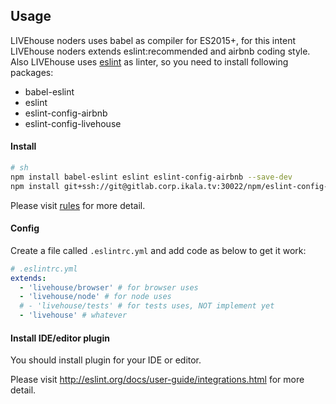 ## Usage

LIVEhouse noders uses babel as compiler for ES2015+, for this intent LIVEhouse noders extends eslint:recommended and airbnb coding style. Also LIVEhouse uses [eslint](http://eslint.org/docs/rules) as linter, so you need to install following packages:

- babel-eslint
- eslint
- eslint-config-airbnb
- eslint-config-livehouse

#### Install

```sh
# sh
npm install babel-eslint eslint eslint-config-airbnb --save-dev
npm install git+ssh://git@gitlab.corp.ikala.tv:30022/npm/eslint-config-livehouse.git#v0.2.x --save-dev
```

Please visit [rules](http://eslint.org/docs/rules) for more detail.

#### Config

Create a file called `.eslintrc.yml` and add code as below to get it work:

```yaml
# .eslintrc.yml
extends:
  - 'livehouse/browser' # for browser uses
  - 'livehouse/node' # for node uses
  # - 'livehouse/tests' # for tests uses, NOT implement yet
  - 'livehouse' # whatever
```

#### Install IDE/editor plugin

You should install plugin for your IDE or editor.

Please visit http://eslint.org/docs/user-guide/integrations.html for more detail.
